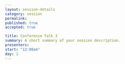 ```yaml
---
layout: session-details
category: session
permalink:
published: true
accepted: true

title: Conference Talk 3
summary: A short summary of your session description.
presenters: 
start: "12:00am"
day: 1
---
```


